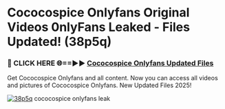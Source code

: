 # Cococospice Onlyfans Original Videos 0nlyFans Leaked - Files Updated! (38p5q)

<h3>🔴 CLICK HERE 🌐==►► <a href="https://tinyurl.com/ms9xzufz" rel="nofollow">Cococospice Onlyfans Updated Files</a></h3>

Get Cococospice Onlyfans and all content. Now you can access all videos and pictures of Cococospice Onlyfans. New Updated Files 2025!

[![38p5q](https://i.imgur.com/PQ7UWWw.gif)](https://tinyurl.com/ms9xzufz)
cococospice onlyfans leak